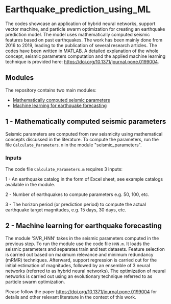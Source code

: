 # Earthquake_prediction_using_ML
The codes showcase an application of hybrid neural networks, support vector machine, and particle swarm optimization for creating an earthquake prediction model. The model uses mathematically computed seismic features based on past earthquakes. The work has been mainly done from 2016 to 2019, leading to the publication of several research articles. The codes have been written in MATLAB. A detailed explanation of the whole concept, seismic parameters computation and the applied machine learning technique is provided here: https://doi.org/10.1371/journal.pone.0199004.


## Modules
The repository contains two main modules:

* <u>Mathematically computed seismic parameters</u>
* <u>Machine learning for earthquake forecasting</u>

## 1 - Mathematically computed seismic parameters
Seismic parameters are computed from raw seismicity using mathematical concepts discussed in the literature. To compute the parameters, run the file `Calculate_Parameters.m` in the module "seismic_parameters". 
### Inputs
The code file `Calculate_Parameters.m` requires 3 inputs:
 
 1 - An earthquake catalog in the form of Excel sheet, see example catalogs available in the module.
 
 2 - Number of earthquakes to compute parameters e.g. 50, 100, etc.
 
 3 - The horizon period (or prediction period) to compute the actual earthquake target magnitudes, e.g. 15 days, 30 days, etc.

## 2 - Machine learning for earthquake forecasting
The module 'SVR_HNN' takes in the seismic parameters computed in the previous step. To run the module use the code file `HNN.m`. It loads the seismic parameters and separates train and test datasets. Feature selection is carried out based on maximum relevance and minimum redundancy (mRMR) techniques. Afterward, support regression is carried out for the initial estimation of magnitudes, followed by an ensemble of 3 neural networks (referred to as hybrid neural networks). The optimization of neural networks is carried out using an evolutionary technique referred to as particle swarm optimization. 

Please follow the paper https://doi.org/10.1371/journal.pone.0199004 for details and other relevant literature in the context of this work.
